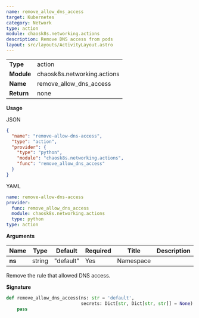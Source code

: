 ```yaml
---
name: remove_allow_dns_access
target: Kubernetes
category: Network
type: action
module: chaosk8s.networking.actions
description: Remove DNS access from pods
layout: src/layouts/ActivityLayout.astro
---
```


|            |                     |
| ---------- | ------------------- |
| **Type**   | action               |
| **Module** | chaosk8s.networking.actions |
| **Name**   | remove_allow_dns_access       |
| **Return** | none             |

**Usage**

JSON

```json
{
  "name": "remove-allow-dns-access",
  "type": "action",
  "provider": {
    "type": "python",
    "module": "chaosk8s.networking.actions",
    "func": "remove_allow_dns_access"
  }
}
```

YAML

```yaml
name: remove-allow-dns-access
provider:
  func: remove_allow_dns_access
  module: chaosk8s.networking.actions
  type: python
type: action
```

**Arguments**

| Name               | Type   | Default   | Required | Title          | Description                              |
| ------------------ | ------ | --------- | -------- | -------------- | ---------------------------------------- |
| **ns**             | string | "default" | Yes      | Namespace      |                                          |

Remove the rule that allowed DNS access.

**Signature**

```python
def remove_allow_dns_access(ns: str = 'default',
                            secrets: Dict[str, Dict[str, str]] = None):
    pass
```
